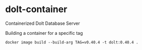 # dolt-container

Containerized Dolt Database Server

Building a container for a specific tag

```
docker image build --build-arg TAG=v0.40.4 -t dolt:0.40.4 .
```
